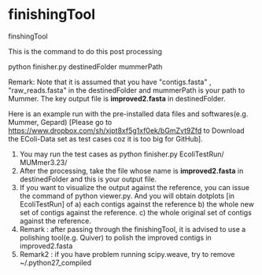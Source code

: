 finishingTool
=============

finshingTool 


This is the command to do this post processing

python finisher.py destinedFolder mummerPath

Remark: 
Note that it is assumed that you have "contigs.fasta" , "raw_reads.fasta" in the destinedFolder and mummerPath is your path to Mummer. The key output file is **improved2.fasta** in destinedFolder. 

Here is an example run with the pre-installed data files and softwares(e.g. Mummer, Gepard) [Please go to https://www.dropbox.com/sh/xjpt8xf5g1xf0ek/bGmZvt9Zfd to Download the EColi-Data set as test cases coz it is too big for GitHub].

1. You may run the test cases as python finisher.py EcoliTestRun/ MUMmer3.23/
2. After the processing, take the file whose name is **improved2.fasta** in destinedFolder and this is your output file.
3. If you want to visualize the output against the reference, you can issue the command of python viewer.py. And you will obtain dotplots [in EcoliTestRun] of
	a) each contigs against the reference 
	b) the whole new set of contigs against the reference. 
	c) the whole original set of contigs against the reference. 
4. Remark : after passing through the finishingTool, it is advised to use a polishing tool(e.g. Quiver) to polish the improved contigs in improved2.fasta
5. Remark2 : if you have problem running scipy.weave, try to remove ~/.python27_compiled 
